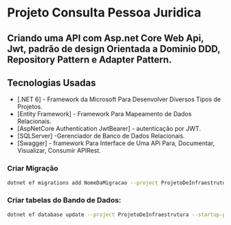 # Projeto Consulta Pessoa Juridica
## Criando uma API com Asp.net Core Web Api, Jwt, padrão de design Orientada a Dominio DDD, Repository Pattern e Adapter Pattern.

## Tecnologias Usadas

- [.NET 6] - Framework da Microsoft Para Desenvolver Diversos Tipos de Projetos.
- [Entity Framework] - Framework Para Mapeamento de Dados Relacionais.
- [AspNetCore Authentication JwtBearer] - autenticação por JWT.
- [SQLServer] -Gerenciador de Banco de Dados Relacionais.
- [Swagger] - framework Para Interface de Uma APi Para, Documentar, Visualizar, Consumir APIRest.


### Criar Migração
```sh
dotnet ef migrations add NomeDaMigracao --project ProjetoDeInfraestrutura --startup-project ProjetoDeAplicacao --context NomeDoContexto

```

### Criar tabelas do Bando de Dados:

```sh
dotnet ef database update --project ProjetoDeInfraestrutura --startup-project ProjetoDeAplicacao --context NomeDoContexto
```


